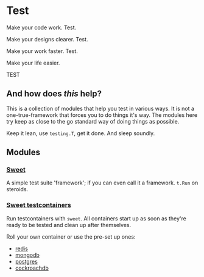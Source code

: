 # Test

Make your code work. Test.

Make your designs clearer. Test.

Make your work faster. Test.

Make your life easier.

TEST

## And how does _this_ help?
This is a collection of modules that help you test in various ways.
It is not a one-true-framework that forces you to do things it's way.
The modules here try keep as close to the go standard way of doing things as
possible.

Keep it lean, use `testing.T`, get it done. And sleep soundly.

## Modules

### [Sweet](./sweet)
A simple test suite 'framework'; if you can even call it a framework.
`t.Run` on steroids.

### [Sweet testcontainers](./sweet/factories/tc)
Run testcontainers with `sweet`. All containers start up as soon as they're
ready to be tested and clean up after themselves.

Roll your own container or use the pre-set up ones:
 - [redis](sweet/factories/tc/redis)
 - [mongodb](sweet/factories/tc/mongodb)
 - [postgres](sweet/factories/tc/postgres)
 - [cockroachdb](sweet/factories/tc/cockroachdb)
